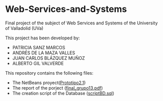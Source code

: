 # Web-Services-and-Systems
Final project of the subject of Web Services and Systems of the University of Valladolid (UVa)

This project has been developed by:

<ul>
<li>PATRICIA SANZ MARCOS</li>
<li>ANDRÉS DE LA MAZA VALLES</li>
<li>JUAN CARLOS BLÁZQUEZ MUÑOZ</li>
<li>ALBERTO GIL VALVERDE</li>
</ul>

This repository contains the following files:

<ul>
<li>The NetBeans proyect(<a href="https://github.com/albertogilval/Web-Services-and-Systems/tree/master/Prototipo2.1">Prototipo2.1</a>)</li>
<li>The report of the porject (<a href="https://github.com/albertogilval/Web-Services-and-Systems/blob/master/final_grupo13.pdf">final_grupo13.pdf</a>)</li>
<li>The creation script of the Database (<a href="https://github.com/albertogilval/Web-Services-and-Systems/blob/master/scriptBD.sql">scriptBD.sql</a>)</li>
</ul>
